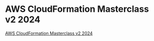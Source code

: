# AWS CloudFormation Masterclass v2 2024

[AWS CloudFormation Masterclass v2 2024](https://www.udemy.com/course/aws-cloudformation-master-class)
